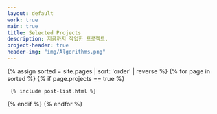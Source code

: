 ```yaml
---
layout: default
work: true
main: true
title: Selected Projects
description: 지금까지 작업한 프로젝트.
project-header: true
header-img: "img/Algorithms.png"
---
```


<div class="catalogue">
{% assign sorted = site.pages | sort: 'order' | reverse %}
{% for page in sorted %}
{% if page.projects == true %}

     {% include post-list.html %}

{% endif %}
{% endfor %}
</div>
